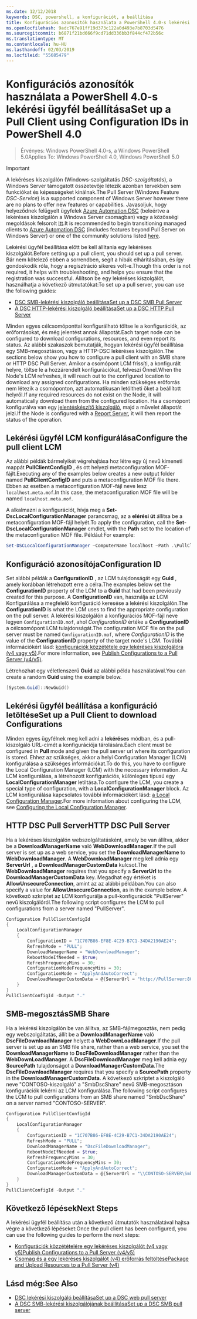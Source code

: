 ```yaml
---
ms.date: 12/12/2018
keywords: DSC, powershell, a konfigurációt, a beállítása
title: Konfigurációs azonosítók használata a PowerShell 4.0-s lekérési ügyfél beállítása
ms.openlocfilehash: 9adc767e91ff19d373c122a0d493e7b8703d5476
ms.sourcegitcommit: b6871f21bd666f9cd71dd336bb3f844cf472b56c
ms.translationtype: MT
ms.contentlocale: hu-HU
ms.lasthandoff: 02/03/2019
ms.locfileid: "55685479"
---
```

# <a name="set-up-a-pull-client-using-configuration-ids-in-powershell-40"></a><span data-ttu-id="317bc-103">Konfigurációs azonosítók használata a PowerShell 4.0-s lekérési ügyfél beállítása</span><span class="sxs-lookup"><span data-stu-id="317bc-103">Set up a Pull Client using Configuration IDs in PowerShell 4.0</span></span>

><span data-ttu-id="317bc-104">Érvényes: Windows PowerShell 4.0-s, a Windows PowerShell 5.0</span><span class="sxs-lookup"><span data-stu-id="317bc-104">Applies To: Windows PowerShell 4.0, Windows PowerShell 5.0</span></span>

> [!IMPORTANT]
> <span data-ttu-id="317bc-105">A lekéréses kiszolgálón (Windows-szolgáltatás *DSC-szolgáltatás*), a Windows Server támogatott összetevője létezik azonban tervekben sem funkciókat és képességeket kínálnak.</span><span class="sxs-lookup"><span data-stu-id="317bc-105">The Pull Server (Windows Feature *DSC-Service*) is a supported component of Windows Server however there are no plans to offer new features or capabilities.</span></span> <span data-ttu-id="317bc-106">Javasoljuk, hogy helyeződnek felügyelt ügyfelek [Azure Automation DSC](/azure/automation/automation-dsc-getting-started) (beleértve a lekéréses kiszolgálón a Windows Server csomagban) vagy a közösségi megoldások felsorolt [Itt](pullserver.md#community-solutions-for-pull-service).</span><span class="sxs-lookup"><span data-stu-id="317bc-106">It is recommended to begin transitioning managed clients to [Azure Automation DSC](/azure/automation/automation-dsc-getting-started) (includes features beyond Pull Server on Windows Server) or one of the community solutions listed [here](pullserver.md#community-solutions-for-pull-service).</span></span>

<span data-ttu-id="317bc-107">Lekérési ügyfél beállítása előtt be kell állítania egy lekéréses kiszolgálót.</span><span class="sxs-lookup"><span data-stu-id="317bc-107">Before setting up a pull client, you should set up a pull server.</span></span> <span data-ttu-id="317bc-108">Bár nem kötelező ebben a sorrendben, segít a hibák elhárításában, és így gondoskodik róla, hogy a regisztráció sikeres volt-e.</span><span class="sxs-lookup"><span data-stu-id="317bc-108">Though this order is not required, it helps with troubleshooting, and helps you ensure that the registration was successful.</span></span> <span data-ttu-id="317bc-109">Állítson be egy lekéréses kiszolgálót, használhatja a következő útmutatókat:</span><span class="sxs-lookup"><span data-stu-id="317bc-109">To set up a pull server, you can use the following guides:</span></span>

- [<span data-ttu-id="317bc-110">DSC SMB-lekérési kiszolgáló beállítása</span><span class="sxs-lookup"><span data-stu-id="317bc-110">Set up a DSC SMB Pull Server</span></span>](pullServerSmb.md)
- [<span data-ttu-id="317bc-111">A DSC HTTP-lekérési kiszolgáló beállítása</span><span class="sxs-lookup"><span data-stu-id="317bc-111">Set up a DSC HTTP Pull Server</span></span>](pullServer.md)

<span data-ttu-id="317bc-112">Minden egyes célcsomóponttal konfigurálható töltse le a konfigurációk, az erőforrásokat, és még jelentést annak állapotát.</span><span class="sxs-lookup"><span data-stu-id="317bc-112">Each target node can be configured to download configurations, resources, and even report its status.</span></span> <span data-ttu-id="317bc-113">Az alábbi szakaszok bemutatják, hogyan lekérési ügyfél beállítása egy SMB-megosztáson, vagy a HTTP-DSC lekéréses kiszolgálón.</span><span class="sxs-lookup"><span data-stu-id="317bc-113">The sections below show you how to configure a pull client with an SMB share or HTTP DSC Pull Server.</span></span> <span data-ttu-id="317bc-114">Amikor a csomópont LCM frissíti, a konfigurált helyre, töltse le a hozzárendelt konfigurációkat, felveszi Önnel.</span><span class="sxs-lookup"><span data-stu-id="317bc-114">When the Node's LCM refreshes, it will reach out to the configured location to download any assigned configurations.</span></span> <span data-ttu-id="317bc-115">Ha minden szükséges erőforrás nem létezik a csomóponton, azt automatikusan letöltheti őket a beállított helyről.</span><span class="sxs-lookup"><span data-stu-id="317bc-115">If any required resources do not exist on the Node, it will automatically download them from the configured location.</span></span> <span data-ttu-id="317bc-116">Ha a csomópont konfigurálva van egy [jelentéskészítő kiszolgáló](reportServer.md), majd a művelet állapotát jelzi.</span><span class="sxs-lookup"><span data-stu-id="317bc-116">If the Node is configured with a [Report Server](reportServer.md), it will then report the status of the operation.</span></span>

## <a name="configure-the-pull-client-lcm"></a><span data-ttu-id="317bc-117">Lekérési ügyfél LCM konfigurálása</span><span class="sxs-lookup"><span data-stu-id="317bc-117">Configure the pull client LCM</span></span>

<span data-ttu-id="317bc-118">Az alábbi példák bármelyikét végrehajtása hoz létre egy új nevű kimeneti mappát **PullClientConfigID** , és ott helyezi metaconfiguration MOF-fájlt.</span><span class="sxs-lookup"><span data-stu-id="317bc-118">Executing any of the examples below creates a new output folder named **PullClientConfigID** and puts a metaconfiguration MOF file there.</span></span> <span data-ttu-id="317bc-119">Ebben az esetben a metaconfiguration MOF-fájl neve lesz `localhost.meta.mof`.</span><span class="sxs-lookup"><span data-stu-id="317bc-119">In this case, the metaconfiguration MOF file will be named `localhost.meta.mof`.</span></span>

<span data-ttu-id="317bc-120">A alkalmazni a konfigurációt, hívja meg a **Set-DscLocalConfigurationManager** parancsmag, az a **elérési út** állítsa be a metaconfiguration MOF-fájl helyét.</span><span class="sxs-lookup"><span data-stu-id="317bc-120">To apply the configuration, call the **Set-DscLocalConfigurationManager** cmdlet, with the **Path** set to the location of the metaconfiguration MOF file.</span></span> <span data-ttu-id="317bc-121">Például:</span><span class="sxs-lookup"><span data-stu-id="317bc-121">For example:</span></span>

```powershell
Set-DSCLocalConfigurationManager –ComputerName localhost –Path .\PullClientConfigId –Verbose.
```

## <a name="configuration-id"></a><span data-ttu-id="317bc-122">Konfiguráció azonosítója</span><span class="sxs-lookup"><span data-stu-id="317bc-122">Configuration ID</span></span>

<span data-ttu-id="317bc-123">Set alábbi példák a **ConfigurationID** , az LCM tulajdonságát egy **Guid** , amely korábban létrehozott erre a célra.</span><span class="sxs-lookup"><span data-stu-id="317bc-123">The examples below set the **ConfigurationID** property of the LCM to a **Guid** that had been previously created for this purpose.</span></span> <span data-ttu-id="317bc-124">A **ConfigurationID** van, használja az LCM Konfigurálása a megfelelő konfiguráció keresése a lekérési kiszolgálón.</span><span class="sxs-lookup"><span data-stu-id="317bc-124">The **ConfigurationID** is what the LCM uses to find the appropriate configuration on the pull server.</span></span> <span data-ttu-id="317bc-125">A lekérési kiszolgálón a konfigurációs MOF-fájl neve legyen `ConfigurationID.mof`, ahol *ConfigurationID* értéke a **ConfigurationID** a célcsomópont LCM tulajdonságát.</span><span class="sxs-lookup"><span data-stu-id="317bc-125">The configuration MOF file on the pull server must be named `ConfigurationID.mof`, where *ConfigurationID* is the value of the **ConfigurationID** property of the target node's LCM.</span></span> <span data-ttu-id="317bc-126">További információkért lásd: [konfigurációk közzététele egy lekéréses kiszolgálóra (v4 vagy v5)](publishConfigs.md).</span><span class="sxs-lookup"><span data-stu-id="317bc-126">For more information, see [Publish Configurations to a Pull Server (v4/v5)](publishConfigs.md).</span></span>

<span data-ttu-id="317bc-127">Létrehozhat egy véletlenszerű **Guid** az alábbi példa használatával.</span><span class="sxs-lookup"><span data-stu-id="317bc-127">You can create a random **Guid** using the example below.</span></span>

```powershell
[System.Guid]::NewGuid()
```

## <a name="set-up-a-pull-client-to-download-configurations"></a><span data-ttu-id="317bc-128">Lekérési ügyfél beállítása a konfiguráció letöltése</span><span class="sxs-lookup"><span data-stu-id="317bc-128">Set up a Pull Client to download Configurations</span></span>

<span data-ttu-id="317bc-129">Minden egyes ügyfélnek meg kell adni a **lekéréses** módban, és a pull-kiszolgáló URL-címét a konfigurációja tárolására.</span><span class="sxs-lookup"><span data-stu-id="317bc-129">Each client must be configured in **Pull** mode and given the pull server url where its configuration is stored.</span></span> <span data-ttu-id="317bc-130">Ehhez az szükséges, akkor a helyi Configuration Manager (LCM) konfigurálása a szükséges információkat.</span><span class="sxs-lookup"><span data-stu-id="317bc-130">To do this, you have to configure the Local Configuration Manager (LCM) with the necessary information.</span></span> <span data-ttu-id="317bc-131">Az LCM konfigurálása, a létrehozott konfigurációs, különleges típusú egy **LocalConfigurationManager** letiltása.</span><span class="sxs-lookup"><span data-stu-id="317bc-131">To configure the LCM, you create a special type of configuration, with a **LocalConfigurationManager** block.</span></span> <span data-ttu-id="317bc-132">Az LCM konfigurálása kapcsolatos további információkért lásd: [a Local Configuration Manager](../managing-nodes/metaConfig4.md).</span><span class="sxs-lookup"><span data-stu-id="317bc-132">For more information about configuring the LCM, see [Configuring the Local Configuration Manager](../managing-nodes/metaConfig4.md).</span></span>

## <a name="http-dsc-pull-server"></a><span data-ttu-id="317bc-133">HTTP DSC Pull Server</span><span class="sxs-lookup"><span data-stu-id="317bc-133">HTTP DSC Pull Server</span></span>

<span data-ttu-id="317bc-134">Ha a lekéréses kiszolgálón webszolgáltatásként, amely be van állítva, akkor be a **DownloadManagerName** való **WebDownloadManager**.</span><span class="sxs-lookup"><span data-stu-id="317bc-134">If the pull server is set up as a web service, you set the **DownloadManagerName** to **WebDownloadManager**.</span></span> <span data-ttu-id="317bc-135">A **WebDownloadManager** meg kell adnia egy **ServerUrl** , a **DownloadManagerCustomData** kulcsot.</span><span class="sxs-lookup"><span data-stu-id="317bc-135">The **WebDownloadManager** requires that you specify a **ServerUrl** to the **DownloadManagerCustomData** key.</span></span> <span data-ttu-id="317bc-136">Megadhat egy értéket is **AllowUnsecureConnection**, amint az az alábbi példában.</span><span class="sxs-lookup"><span data-stu-id="317bc-136">You can also specify a value for **AllowUnsecureConnection**, as in the example below.</span></span> <span data-ttu-id="317bc-137">A következő szkriptet az LCM konfigurálja a pull-konfigurációk "PullServer" nevű kiszolgálóról.</span><span class="sxs-lookup"><span data-stu-id="317bc-137">The following script configures the LCM to pull configurations from a server named "PullServer".</span></span>

```powershell
Configuration PullClientConfigId
{
    LocalConfigurationManager
    {
        ConfigurationID = "1C707B86-EF8E-4C29-B7C1-34DA2190AE24";
        RefreshMode = "PULL";
        DownloadManagerName = "WebDownloadManager";
        RebootNodeIfNeeded = $true;
        RefreshFrequencyMins = 30;
        ConfigurationModeFrequencyMins = 30;
        ConfigurationMode = "ApplyAndAutoCorrect";
        DownloadManagerCustomData = @{ServerUrl = "http://PullServer:8080/PSDSCPullServer/PSDSCPullServer.svc"; AllowUnsecureConnection = “TRUE”}
    }
}
PullClientConfigId -Output "."
```

## <a name="smb-share"></a><span data-ttu-id="317bc-138">SMB-megosztás</span><span class="sxs-lookup"><span data-stu-id="317bc-138">SMB Share</span></span>

<span data-ttu-id="317bc-139">Ha a lekérési kiszolgálón be van állítva, az SMB-fájlmegosztás, nem pedig egy webszolgáltatás, állít be a **DownloadManagerName** való **DscFileDownloadManager** helyett a **WebDownLoadManager**.</span><span class="sxs-lookup"><span data-stu-id="317bc-139">If the pull server is set up as an SMB file share, rather than a web service, you set the **DownloadManagerName** to **DscFileDownloadManager** rather than the **WebDownLoadManager**.</span></span> <span data-ttu-id="317bc-140">A **DscFileDownloadManager** meg kell adnia egy **SourcePath** tulajdonságot a **DownloadManagerCustomData**.</span><span class="sxs-lookup"><span data-stu-id="317bc-140">The **DscFileDownloadManager** requires that you specify a **SourcePath** property in the **DownloadManagerCustomData**.</span></span> <span data-ttu-id="317bc-141">A következő szkriptet a kiszolgáló neve "CONTOSO-kiszolgáló" a "SmbDscShare" nevű SMB-megosztáson konfigurációk lekérni az LCM konfigurálása.</span><span class="sxs-lookup"><span data-stu-id="317bc-141">The following script configures the LCM to pull configurations from an SMB share named "SmbDscShare" on a server named "CONTOSO-SERVER".</span></span>

```powershell
Configuration PullClientConfigId
{
    LocalConfigurationManager
    {
        ConfigurationID = "1C707B86-EF8E-4C29-B7C1-34DA2190AE24";
        RefreshMode = "PULL";
        DownloadManagerName = "DscFileDownloadManager";
        RebootNodeIfNeeded = $true;
        RefreshFrequencyMins = 30;
        ConfigurationModeFrequencyMins = 30;
        ConfigurationMode = "ApplyAndAutoCorrect";
        DownloadManagerCustomData = @{ServerUrl = "\\CONTOSO-SERVER\SmbDscShare"}
    }
}
PullClientConfigId -Output "."
```

## <a name="next-steps"></a><span data-ttu-id="317bc-142">Következő lépések</span><span class="sxs-lookup"><span data-stu-id="317bc-142">Next Steps</span></span>

<span data-ttu-id="317bc-143">A lekérési ügyfél beállítása után a következő útmutatók használatával hajtsa végre a következő lépéseket:</span><span class="sxs-lookup"><span data-stu-id="317bc-143">Once the pull client has been configured, you can use the following guides to perform the next steps:</span></span>

- [<span data-ttu-id="317bc-144">Konfigurációk közzétételére egy lekéréses kiszolgálót (v4 vagy v5)</span><span class="sxs-lookup"><span data-stu-id="317bc-144">Publish Configurations to a Pull Server (v4/v5)</span></span>](publishConfigs.md)
- [<span data-ttu-id="317bc-145">Csomag és a egy lekéréses kiszolgálót (v4) erőforrás feltöltése</span><span class="sxs-lookup"><span data-stu-id="317bc-145">Package and Upload Resources to a Pull Server (v4)</span></span>](package-upload-resources.md)

## <a name="see-also"></a><span data-ttu-id="317bc-146">Lásd még:</span><span class="sxs-lookup"><span data-stu-id="317bc-146">See Also</span></span>

- [<span data-ttu-id="317bc-147">DSC lekérési kiszolgáló beállítása</span><span class="sxs-lookup"><span data-stu-id="317bc-147">Set up a DSC web pull server</span></span>](pullServer.md)
- [<span data-ttu-id="317bc-148">A DSC SMB-lekérési kiszolgálójának beállítása</span><span class="sxs-lookup"><span data-stu-id="317bc-148">Set up a DSC SMB pull server</span></span>](pullServerSMB.md)
